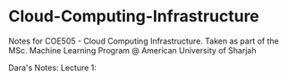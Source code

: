 # Cloud-Computing-Infrastructure
Notes for COE505 - Cloud Computing Infrastructure. Taken as part of the MSc. Machine Learning Program @ American University of Sharjah

Dara's Notes: 
Lecture 1: 
